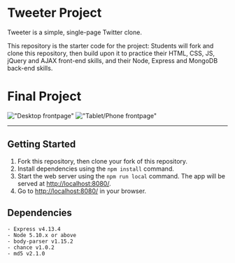 # Tweeter Project

Tweeter is a simple, single-page Twitter clone.

This repository is the starter code for the project: Students will fork and clone this repository, then build upon it to practice their HTML, CSS, JS, jQuery and AJAX front-end skills, and their Node, Express and MongoDB back-end skills.

# Final Project

!["Desktop frontpage"]()
!["Tablet/Phone frontpage"]()

---

## Getting Started

1. Fork this repository, then clone your fork of this repository.
2. Install dependencies using the `npm install` command.
3. Start the web server using the `npm run local` command. The app will be served at <http://localhost:8080/>.
4. Go to <http://localhost:8080/> in your browser.

## Dependencies
```
- Express v4.13.4
- Node 5.10.x or above
- body-parser v1.15.2
- chance v1.0.2
- md5 v2.1.0
```
